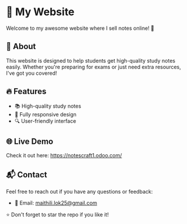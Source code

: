 # 🌟 My Website
 
Welcome to my awesome website where I sell notes online! 🚀 

## 📌 About   
This website is designed to help students get high-quality study notes easily. Whether you're preparing for exams or just need extra resources, I've got you covered!
 
## 🔥 Features
- 📚 High-quality study notes
- 📱 Fully responsive design
- 🔍 User-friendly interface

## 🌐 Live Demo
Check it out here: https://notescraft1.odoo.com/

## 📬 Contact
Feel free to reach out if you have any questions or feedback:
- 📧 Email: maithili.lok25@gmail.com

⭐ Don't forget to star the repo if you like it!

